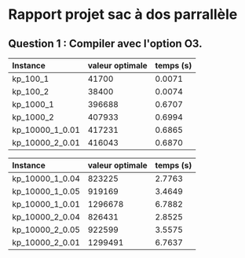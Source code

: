 # **Rapport projet sac à dos parrallèle**


## Question 1 : Compiler avec l'option O3.

| Instance          | valeur optimale   | temps (s)     |
| :---------------- | :---------------- | :------------ |
| kp_100_1          | 41700             | 0.0071        |
| kp_100_2          | 38400             | 0.0074        |
| kp_1000_1         | 396688            | 0.6707        |
| kp_1000_2         | 407933            | 0.6994        |
| kp_10000_1_0.01   | 417231            | 0.6865        |
| kp_10000_2_0.01   | 416043            | 0.6870        |


| Instance          | valeur optimale   | temps (s)     |
| :---------------- | :---------------- | :------------ |
| kp_10000_1_0.04   | 823225            | 2.7763        |
| kp_10000_1_0.05   | 919169            | 3.4649        |
| kp_10000_1_0.01   | 1296678           | 6.7882        |
| kp_10000_2_0.04   | 826431            | 2.8525        |
| kp_10000_2_0.05   | 922599            | 3.5575        |
| kp_10000_2_0.01   | 1299491           | 6.7637        |
